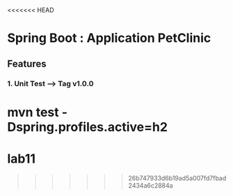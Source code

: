 <<<<<<< HEAD
# Spring Boot : Application PetClinic

## Features  

### 1.  Unit Test  --> Tag v1.0.0

mvn test -Dspring.profiles.active=h2
=======
# lab11
>>>>>>> 26b747933d6b19ad5a007fd7fbad2434a6c2884a
